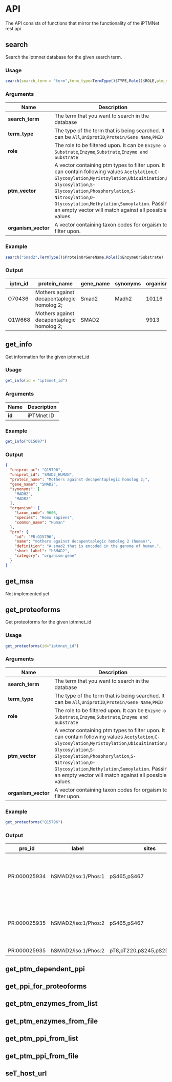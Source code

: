 # API

The API consists of functions that mirror the functionality of the iPTMNet rest api.

## search
Search the iptmnet database for the given search term.

### Usage
``` r
search(search_term = "term",term_type=TermType()$TYPE,Role()$ROLE,ptm_vector=c(),organism_vector=c())
```

### Arguments
| Name | Description |
|-|-|
| __search_term__| The term that you want to search in the database |
|__term_type__| The type of the term that is being searched. It can be `All`,`UniprotID`,`Protein/Gene Name`,`PMID` |
|__role__| The role to be filtered upon. It can be `Enzyme or Substrate`,`Enzyme`,`Substrate`,`Enzyme and Substrate` |
|__ptm_vector__| A vector containing ptm types to filter upon. It can contain following values `Acetylation`,`C-Glycosylation`,`Myristoylation`,`Ubiquitination`,`N-Glycosylation`,`S-Glycosylation`,`Phosphorylation`,`S-Nitrosylation`,`O-Glycosylation`,`Methylation`,`Sumoylation`. Passing an empty vector will match against all possible values. |
|__organism_vector__| A vector containing taxon codes for orgaism to filter upon. |

### Example
``` r
search("Smad2",TermType()$ProteinOrGeneName,Role()$EnzymeOrSubstrate)
```

### Output
iptm_id | protein_name | gene_name | synonyms | organism_taxon_code | organism_species | organism_common_name | substrate_role | substrate_num | enzyme_role | enzyme_num | ptm_dependent_ppi_role | ptm_dep_ppi_num | sites | isoforms
--- | --- | ---  | --- | --- | --- | --- | --- | --- | --- | --- | --- | --- | --- | --- 
O70436 | Mothers against decapentaplegic homolog 2; | Smad2 | Madh2 | 10116 | Rattus norvegicus | Rat | True | 0 | False | 0 | False | 0 | 6 | 0
Q1W668 | Mothers against decapentaplegic homolog 2; | SMAD2 |  | 9913 | Bos taurus | Bovine | True | 0 | False | 0 | False | 0 | 4 | 0

## get_info
Get information for the given iptmnet_id

### Usage
``` r
get_info(id = "iptmnet_id")
```

### Arguments
| Name | Description |
|-|-|
| __id__| iPTMnet ID |

### Example
``` r
get_info("Q15697")
```

### Output
``` json
{
  "uniprot_ac": "Q15796",
  "uniprot_id": "SMAD2_HUMAN",
  "protein_name": "Mothers against decapentaplegic homolog 2;",
  "gene_name": "SMAD2",
  "synonyms": [
    "MADH2",
    "MADR2"
  ],
  "organism": {
    "taxon_code": 9606,
    "species": "Homo sapiens",
    "common_name": "Human"
  },
  "pro": {
    "id": "PR:Q15796",
    "name": "mothers against decapentaplegic homolog 2 (human)",
    "definition": "A smad2 that is encoded in the genome of human.",
    "short_label": "hSMAD2",
    "category": "organism-gene"
  }
}
```


## get_msa
Not implemented yet

## get_proteoforms
Get proteoforms for the given iptmnet_id

### Usage
``` r
get_proteoforms(id="iptmnet_id")
```

### Arguments
| Name | Description |
|-|-|
| __search_term__| The term that you want to search in the database |
|__term_type__| The type of the term that is being searched. It can be `All`,`UniprotID`,`Protein/Gene Name`,`PMID` |
|__role__| The role to be filtered upon. It can be `Enzyme or Substrate`,`Enzyme`,`Substrate`,`Enzyme and Substrate` |
|__ptm_vector__| A vector containing ptm types to filter upon. It can contain following values `Acetylation`,`C-Glycosylation`,`Myristoylation`,`Ubiquitination`,`N-Glycosylation`,`S-Glycosylation`,`Phosphorylation`,`S-Nitrosylation`,`O-Glycosylation`,`Methylation`,`Sumoylation`. Passing an empty vector will match against all possible values. |
|__organism_vector__| A vector containing taxon codes for orgaism to filter upon. |

### Example
``` r
get_proteoforms("Q15796")
```

### Output
pro_id | label | sites | ptm_enzyme_id | ptm_enzyme_label | source |
--- | --- | --- | --- | --- | --- |
PR:000025934 | hSMAD2/iso:1/Phos:1 | pS465,pS467 | PR:000025963 | transforming growth factor beta type II receptor homodimeric complex phosphorylated form (human) | PRO |
PR:000025935 | hSMAD2/iso:1/Phos:2 | pS465,pS467 | PR:000025963 | transforming growth factor beta type II receptor homodimeric complex phosphorylated form (human) | PRO |
PR:000025935 | hSMAD2/iso:1/Phos:2 | pT8,pT220,pS245,pS250,pS255 | PR:000026189 | hMAPK3/iso:1/Phos:1 | PRO |


## get_ptm_dependent_ppi

## get_ppi_for_proteoforms

## get_ptm_enzymes_from_list

## get_ptm_enzymes_from_file

## get_ptm_ppi_from_list

## get_ptm_ppi_from_file

## seT_host_url



